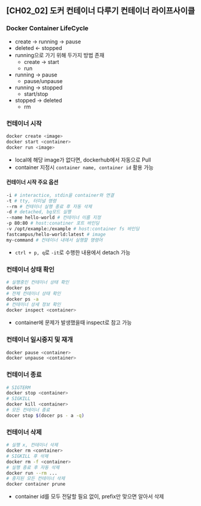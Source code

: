 ## [CH02_02] 도커 컨테이너 다루기 컨테이너 라이프사이클

### Docker Container LifeCycle
- create -> running -> pause
- deleted <- stopped
- running으로 가기 위해 두가지 방법 존재
  - create -> start
  - run
- running -> pause
  - pause/unpause
- running -> stopped
  - start/stop
- stopped -> deleted
  - rm

### 컨테이너 시작
```bash
docker create <image>
docker start <container>
docker run <image>
```
- local에 해당 image가 없다면, dockerhub에서 자동으로 Pull
- container 지정시 `container name, container id` 활용 가능

#### 컨테이너 시작 주요 옵션
```bash
-i # interactice, stdin을 container와 연결
-t # tty, 터미널 명령
--rm # 컨테이너 실행 종료 후 자동 삭제
-d # detached, bg모드 실행
--name hello-world # 컨테이너 이름 지정
-p 80:80 # host:conatiner 포트 바인딩
-v /opt/example:/example # host:container fs 바인딩
fastcampus/hello-world:latest # image
my-command # 컨테이너 내에서 실행할 명령어
```
- `ctrl + p, q`로 `-it`로 수행한 내용에서 detach 가능

### 컨테이너 상태 확인
```bash
# 실행중인 컨테이너 상태 확인
docker ps
# 전체 컨테이너 상태 확인
docker ps -a
# 컨테이너 상세 정보 확인
docker inspect <container>
```
- container에 문제가 발생했을때 inspect로 참고 가능

### 컨테이너 일시중지 및 재개
```bash
docker pause <container>
docker unpause <container>
```

### 컨테이너 종료
```bash
# SIGTERM
docker stop <container>
# SIGKILL
docker kill <container>
# 모든 컨테이너 종료
docer stop $(docer ps - a -q)
```

### 컨테이너 삭제
```bash
# 실행 x, 컨테이너 삭제
docker rm <container>
# SIGKILL 후 삭제
docker rm -f <container>
# 실행 종료 후 자동 삭제
docker run --rm ...
# 중지된 모든 컨테이너 삭제
docker container prune
```
- container id를 모두 전달할 필요 없이, prefix만 맞으면 알아서 삭제
